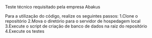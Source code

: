 Teste técnico requisitado pela empresa Abakus

Para a utilização do código, realize os seguintes passos:
1.Clone o repositório
2.Mova o diretório para o servidor de hospedagem local
3.Execute o script de criação de banco de dados na raiz do repositório
4.Execute os testes
